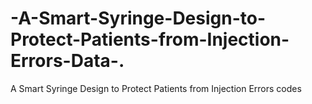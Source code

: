 # -A-Smart-Syringe-Design-to-Protect-Patients-from-Injection-Errors-Data-.
 A Smart Syringe Design to Protect Patients from Injection Errors codes
